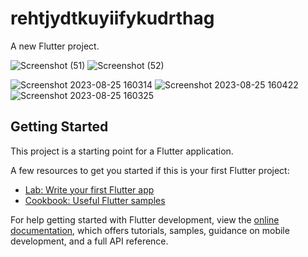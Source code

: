 # rehtjydtkuyiifykudrthag

A new Flutter project.

![Screenshot (51)](https://github.com/MohammedAlphy/ICTHUB_EGYPT4/assets/142408765/91ef65de-c591-4e42-99f4-8eaf2a0d2aa9)
![Screenshot (52)](https://github.com/MohammedAlphy/ICTHUB_EGYPT4/assets/142408765/9ba5a635-e32f-4c90-b3c3-e71881034d41)

![Screenshot 2023-08-25 160314](https://github.com/MohammedAlphy/ICTHUB_EGYPT4/assets/142408765/9ae145d8-474f-4700-8ead-1a2a39ff97e7)
![Screenshot 2023-08-25 160422](https://github.com/MohammedAlphy/ICTHUB_EGYPT4/assets/142408765/ec05b1e1-e678-4d45-b6fc-497aa63a163f)
![Screenshot 2023-08-25 160325](https://github.com/MohammedAlphy/ICTHUB_EGYPT4/assets/142408765/4e90002c-b9ab-49fa-8553-cc5a05fabbec)



## Getting Started

This project is a starting point for a Flutter application.

A few resources to get you started if this is your first Flutter project:

- [Lab: Write your first Flutter app](https://docs.flutter.dev/get-started/codelab)
- [Cookbook: Useful Flutter samples](https://docs.flutter.dev/cookbook)

For help getting started with Flutter development, view the
[online documentation](https://docs.flutter.dev/), which offers tutorials,
samples, guidance on mobile development, and a full API reference.
